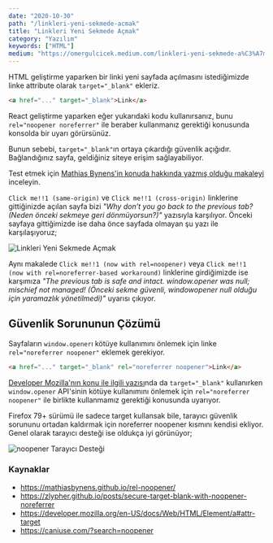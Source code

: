 ```yaml
---
date: "2020-10-30"
path: "/linkleri-yeni-sekmede-acmak"
title: "Linkleri Yeni Sekmede Açmak"
category: "Yazılım"
keywords: ["HTML"]
medium: "https://omergulcicek.medium.com/linkleri-yeni-sekmede-a%C3%A7mak-f51f355d9041"
---
```


HTML geliştirme yaparken bir linki yeni sayfada açılmasını istediğimizde linke attribute olarak `target="_blank"` ekleriz.

```html
<a href="..." target="_blank">Link</a>
```

React geliştirme yaparken eğer yukarıdaki kodu kullanırsanız, bunu `rel="noopener noreferrer"` ile beraber kullanmanız gerektiği konusunda konsolda bir uyarı görürsünüz.

Bunun sebebi, `target="_blank"`ın ortaya çıkardığı güvenlik açığıdır. Bağlandığınız sayfa, geldiğiniz siteye erişim sağlayabiliyor.

Test etmek için <a href="https://mathiasbynens.github.io/rel-noopener" target="_blank" rel="noreferrer noopener">Mathias Bynens'in konuda hakkında yazmış olduğu makaleyi</a> inceleyin.

`Click me!!1 (same-origin)` ve `Click me!!1 (cross-origin)` linklerine gittiğinizde açılan sayfa bizi _"Why don’t you go back to the previous tab? (Neden önceki sekmeye geri dönmüyorsun?)"_ yazısıyla karşılıyor. Önceki sayfaya gittiğimizde ise daha önce sayfada olmayan şu yazı ile karşılaşıyoruz;

![Linkleri Yeni Sekmede Açmak](/img/blog/2020-10-30/blank.png)

Aynı makalede `Click me!!1 (now with rel=noopener)` veya `Click me!!1 (now with rel=noreferrer-based workaround)` linklerine girdiğimizde ise karşımıza _"The previous tab is safe and intact. window.opener was null; mischief not managed! (Önceki sekme güvenli, windowopener null olduğu için yaramazlık yönetilmedi)"_ uyarısı çıkıyor.

## Güvenlik Sorununun Çözümü

Sayfaların `window.opener`ı kötüye kullanımını önlemek için linke `rel="noreferrer noopener"` eklemek gerekiyor.

```html
<a href="..." target="_blank" rel="noreferrer noopener">Link</a>
```

<a href="https://developer.mozilla.org/en-US/docs/Web/HTML/Element/a#attr-target" target="_blank" rel="noreferrer noopener">Developer Mozilla'nın konu ile ilgili yazısı</a>nda da `target="_blank"` kullanırken `window.opener` API'sinin kötüye kullanımını önlemek için `rel="noreferrer noopener"` ile birlikte kullanmamız gerektiği konusunda uyarıyor.

Firefox 79+ sürümü ile sadece target kullansak bile, tarayıcı güvenlik sorununu ortadan kaldırmak için noreferrer noopener kısmını kendisi ekliyor. Genel olarak tarayıcı desteği ise oldukça iyi görünüyor;

![noopener Tarayıcı Desteği](/img/blog/2020-10-30/noopener.png)

### Kaynaklar

- <a href="https://mathiasbynens.github.io/rel-noopener/" target="_blank" rel="noreferrer noopener">https://mathiasbynens.github.io/rel-noopener/</a>
- <a href="https://zlypher.github.io/posts/secure-target-blank-with-noopener-noreferrer" target="_blank" rel="noreferrer noopener">https://zlypher.github.io/posts/secure-target-blank-with-noopener-noreferrer</a>
- <a href="https://developer.mozilla.org/en-US/docs/Web/HTML/Element/a#attr-target" target="_blank" rel="noreferrer noopener">https://developer.mozilla.org/en-US/docs/Web/HTML/Element/a#attr-target</a>
- <a href="https://caniuse.com/?search=noopener" target="_blank" rel="noreferrer noopener">https://caniuse.com/?search=noopener</a>
